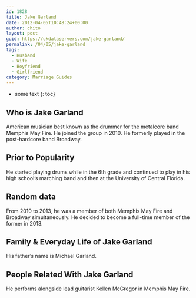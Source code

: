 ```yaml
---
id: 1828
title: Jake Garland
date: 2012-04-05T10:48:24+00:00
author: chito
layout: post
guid: https://ukdataservers.com/jake-garland/
permalink: /04/05/jake-garland
tags:
  - Husband
  - Wife
  - Boyfriend
  - Girlfriend
category: Marriage Guides
---
```


* some text
{: toc}


## Who is  Jake Garland
                  
                  
                  
American musician best known as the drummer for the metalcore band Memphis May Fire. He joined the group in 2010. He formerly played in the post-hardcore band Broadway.
                  
                
                
                
## Prior to Popularity 
                  
                  
                  
He started playing drums while in the 6th grade and continued to play in his high school&#8217;s marching band and then at the University of Central Florida.
                  
                
                
                
## Random data 
                  
                  
                  
From 2010 to 2013, he was a member of both Memphis May Fire and Broadway simultaneously. He decided to become a full-time member of the former in 2013.
                  
                
                
                
## Family & Everyday Life of Jake Garland
                  
                  
                  
His father&#8217;s name is Michael Garland.
                  
                
                
                
## People Related With  Jake Garland
                  
                  
                  
He performs alongside lead guitarist Kellen McGregor in Memphis May Fire.
                  
                
              
            
          
          
          
    
    
  
